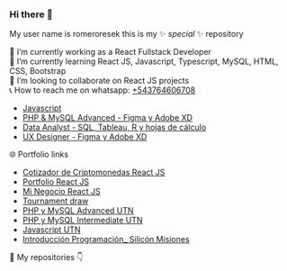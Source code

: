 ### Hi there 👋


My user name is romeroresek this is my ✨ _special_ ✨ repository<br>

🔭 I’m currently working as a React Fullstack Developer<br>
🌱 I’m currently learning React JS, Javascript, Typescript, MySQL, HTML, CSS, Bootstrap<br>
👯 I’m looking to collaborate on React JS projects<br>
📞 How to reach me on whatsapp: [+543764606708](https://wa.me/543764606708)<br>

- [Javascript](https://www.elearning-total.com/campus/blocks/download_certificates/downcert.php/mod_certificate/issue/79268/cert_aprob_55396_2550_2_2022-07-11-18-32-25.pdf)
- [PHP & MySQL Advanced - Figma y Adobe XD](https://www.elearning-total.com/campus/blocks/download_certificates/downcert.php/mod_certificate/issue/82588/cert_aprob_55396_2300_2_2022-08-24-12-03-44.pdf)
- [Data Analyst - SQL, Tableau, R y hojas de cálculo](https://coursera.org/share/6db62719f30cc7407ac428ca0783ffbd)
- [UX Designer - Figma y Adobe XD](https://coursera.org/share/70e6b0c1ab40c244185c8770ae307268)

🌐 Portfolio links<br>
- [Cotizador de Criptomonedas React JS](http://criptos.portafolio.ar)
- [Portfolio React JS](http://portafolio.portafolio.ar)
- [Mi Negocio React JS](http://minegocio.portafolio.ar)
- [Tournament draw](http://torneito.com.ar)<br>
- [PHP y MySQL Advanced UTN](http://portafolio.ar/php_avanzado_utn/)<br>
- [PHP y MySQL Intermediate UTN](http://portafolio.ar/php_intermedio_utn/)<br>
- [Javascript UTN](http://portafolio.ar/javascript_utn/)<br>
- [Introducción Programación_ Silicón Misiones](http://portafolio.ar/intro_siliconMisiones/)<br>

💼 My repositories 👇
